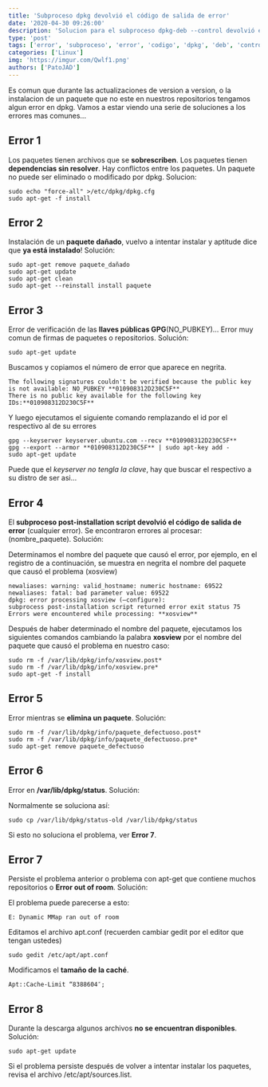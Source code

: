 ```yaml
---
title: 'Subproceso dpkg devolvió el código de salida de error'
date: '2020-04-30 09:26:00'
description: 'Solucion para el subproceso dpkg-deb --control devolvió el código de salida de error, y otros errores comunes'
type: 'post'
tags: ['error', 'subproceso', 'error', 'codigo', 'dpkg', 'deb', 'control']
categories: ['Linux']
img: 'https://imgur.com/Qwlf1.png'
authors: ['PatoJAD']
---
```


Es comun que durante las actualizaciones de version a version, o la instalacion de un paquete que no este en nuestros repositorios tengamos algun error en dpkg. Vamos a estar viendo una serie de soluciones a los errores mas comunes...

## Error 1

Los paquetes tienen archivos que se **sobrescriben**. Los paquetes tienen **dependencias sin resolver**. Hay conflictos entre los paquetes. Un paquete no puede ser eliminado o modificado por dpkg. Solucion:

    sudo echo "force-all" >/etc/dpkg/dpkg.cfg
    sudo apt-get -f install

## Error 2

Instalación de un **paquete dañado**, vuelvo a intentar instalar y aptitude dice que **ya está instalado**! Solución:

    sudo apt-get remove paquete_dañado
    sudo apt-get update
    sudo apt-get clean
    sudo apt-get --reinstall install paquete

## Error 3

Error de verificación de las **llaves públicas GPG**(NO_PUBKEY)… Error muy comun de firmas de paquetes o repositorios. Solución:

    sudo apt-get update

Buscamos y copiamos el número de error que aparece en negrita.

    The following signatures couldn't be verified because the public key is not available: NO_PUBKEY **010908312D230C5F**
    There is no public key available for the following key IDs:**010908312D230C5F**

Y luego ejecutamos el siguiente comando remplazando el id por el respectivo al de su errores

    gpg --keyserver keyserver.ubuntu.com --recv **010908312D230C5F**
    gpg --export --armor **010908312D230C5F** | sudo apt-key add -
    sudo apt-get update

Puede que el _keyserver no tengla la clave_, hay que buscar el respectivo a su distro de ser asi...

## Error 4

El **subproceso post-installation script devolvió el código de salida de error** (cualquier error). Se encontraron errores al procesar: (nombre_paquete). Solución:

Determinamos el nombre del paquete que causó el error, por ejemplo, en el registro de a continuación, se muestra en negrita el nombre del paquete que causó el problema (xosview)

    newaliases: warning: valid_hostname: numeric hostname: 69522
    newaliases: fatal: bad parameter value: 69522
    dpkg: error processing xosview (–configure):
    subprocess post-installation script returned error exit status 75
    Errors were encountered while processing: **xosview**

Después de haber determinado el nombre del paquete, ejecutamos los siguientes comandos cambiando la palabra **xosview** por el nombre del paquete que causó el problema en nuestro caso:

    sudo rm -f /var/lib/dpkg/info/xosview.post*
    sudo rm -f /var/lib/dpkg/info/xosview.pre*
    sudo apt-get -f install

## Error 5

Error mientras se **elimina un paquete**. Solución:

    sudo rm -f /var/lib/dpkg/info/paquete_defectuoso.post*
    sudo rm -f /var/lib/dpkg/info/paquete_defectuoso.pre*
    sudo apt-get remove paquete_defectuoso

## Error 6

Error en **/var/lib/dpkg/status**. Solución:

Normalmente se soluciona así:

    sudo cp /var/lib/dpkg/status-old /var/lib/dpkg/status

Si esto no soluciona el problema, ver **Error 7**.

## Error 7

Persiste el problema anterior o problema con apt-get que contiene muchos repositorios o **Error out of room**. Solución:

El problema puede parecerse a esto:

    E: Dynamic MMap ran out of room

Editamos el archivo apt.conf (recuerden cambiar gedit por el editor que tengan ustedes)

    sudo gedit /etc/apt/apt.conf

Modificamos el **tamaño de la caché**.

    Apt::Cache-Limit “8388604″;

## Error 8

Durante la descarga algunos archivos **no se encuentran disponibles**. Solución:

    sudo apt-get update

Si el problema persiste después de volver a intentar instalar los paquetes, revisa el archivo /etc/apt/sources.list.
